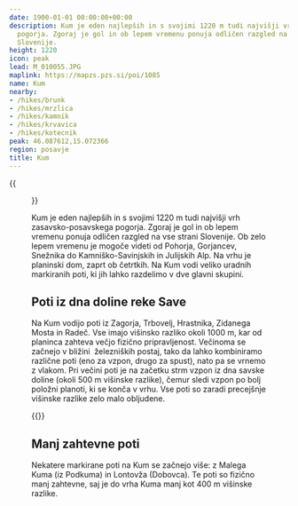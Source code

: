 ```yaml
---
date: 1900-01-01 00:00:00+00:00
description: Kum je eden najlepših in s svojimi 1220 m tudi najvišji vrh zasavsko-posavskega
  pogorja. Zgoraj je gol in ob lepem vremenu ponuja odličen razgled na vse strani
  Slovenije.
height: 1220
icon: peak
lead: M_010055.JPG
maplink: https://mapzs.pzs.si/poi/1085
name: Kum
nearby:
- /hikes/brunk
- /hikes/mrzlica
- /hikes/kamnik
- /hikes/krvavica
- /hikes/kotecnik
peak: 46.087612,15.072366
region: posavje
title: Kum
---
```

{{<figure src="M_010055.JPG">}}

Kum je eden najlepših in s svojimi 1220 m tudi najvišji vrh zasavsko-posavskega pogorja. Zgoraj je gol in ob lepem vremenu ponuja odličen razgled na vse strani Slovenije. Ob zelo lepem vremenu je mogoče videti od Pohorja, Gorjancev, Snežnika do Kamniško-Savinjskih in Julijskih Alp. Na vrhu je planinski dom, zaprt ob četrtkih. Na Kum vodi veliko uradnih markiranih poti, ki jih lahko razdelimo v dve glavni skupini.

## Poti iz dna doline reke Save

Na Kum vodijo poti iz Zagorja, Trbovelj, Hrastnika, Zidanega Mosta in Radeč. Vse imajo višinsko razliko okoli 1000 m, kar od planinca zahteva večjo fizično pripravljenost. Večinoma se začnejo v bližini  železniških postaj, tako da lahko kombiniramo različne poti (eno za vzpon, drugo za spust), nato pa se vrnemo z vlakom. Pri večini poti je na začetku strm vzpon iz dna savske doline (okoli 500 m višinske razlike), čemur sledi vzpon po bolj položni planoti, ki se konča v vrhu. Vse poti so zaradi precejšnje višinske razlike zelo malo obljudene. 

{{<multipath-hike-list>}}

## Manj zahtevne poti

Nekatere markirane poti na Kum se začnejo više: z Malega Kuma (iz Podkuma) in Lontovža (Dobovca). Te poti so fizično manj zahtevne, saj je do vrha Kuma manj kot 400 m višinske razlike.

